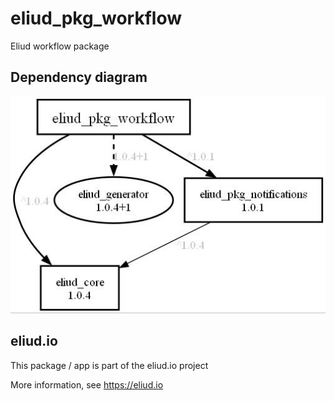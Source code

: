 # eliud_pkg_workflow

Eliud workflow package

## Dependency diagram

![Dependency diagram](https://github.com/eliudio/eliud_pkg_workflow/raw/main/depends.jpg)

## eliud.io

This package / app is part of the eliud.io project

More information, see https://eliud.io

